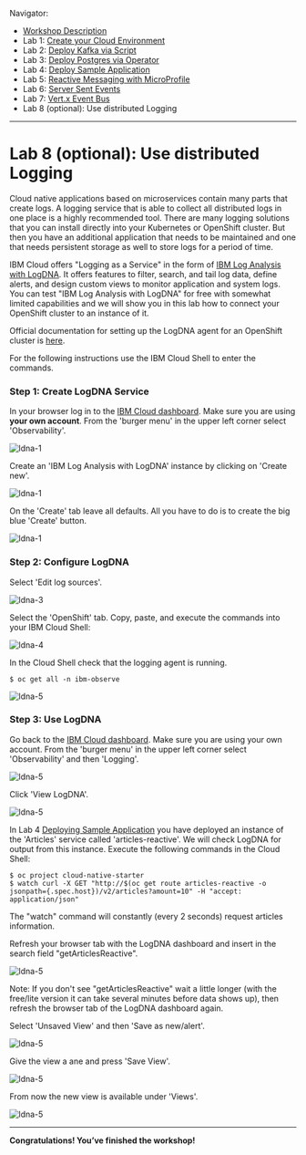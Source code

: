 Navigator:
* [Workshop Description](https://ibm.github.io/workshop-quarkus-openshift-reactive-messaging/)
* Lab 1: [Create your Cloud Environment](lab1.md)
* Lab 2: [Deploy Kafka via Script](lab2.md)
* Lab 3: [Deploy Postgres via Operator](lab3.md)
* Lab 4: [Deploy Sample Application](lab4.md)
* Lab 5: [Reactive Messaging with MicroProfile](lab5.md)
* Lab 6: [Server Sent Events](lab6.md)
* Lab 7: [Vert.x Event Bus](lab7.md)
* Lab 8 (optional): Use distributed Logging

---

# Lab 8 (optional): Use distributed Logging

Cloud native applications based on microservices contain many parts that create logs. A logging service that is able to collect all distributed logs in one place is a highly recommended tool. There are many logging solutions that you can install directly into your Kubernetes or OpenShift cluster. But then you have an additional application that needs to be maintained and one that needs persistent storage as well to store logs for a period of time. 

IBM Cloud offers "Logging as a Service" in the form of [IBM Log Analysis with LogDNA](https://cloud.ibm.com/docs/services/Log-Analysis-with-LogDNA?topic=LogDNA-getting-started#getting-started). It offers features to filter, search, and tail log data, define alerts, and design custom views to monitor application and system logs. You can test "IBM Log Analysis with LogDNA" for free with somewhat limited capabilities and we will show you in this lab how to connect your OpenShift cluster to an instance of it.

Official documentation for setting up the LogDNA agent for an OpenShift cluster is [here](https://cloud.ibm.com/docs/services/Log-Analysis-with-LogDNA?topic=LogDNA-config_agent_os_cluster).

For the following instructions use the IBM Cloud Shell to enter the commands.

### Step 1: Create LogDNA Service

In your browser log in to the [IBM Cloud dashboard](https://cloud.ibm.com/). Make sure you are using **your own account**. From the 'burger menu' in the upper left corner select 'Observability'.

![ldna-1](../images/log1.png)

Create an 'IBM Log Analysis with LogDNA' instance by clicking on 'Create new'.

![ldna-1](../images/log2.png)

On the 'Create' tab leave all defaults. All you have to do is to create the big blue 'Create' button.

![ldna-1](../images/log3.png)

### Step 2: Configure LogDNA

Select 'Edit log sources'.

   ![ldna-3](../images/log4.png)

Select the 'OpenShift' tab. Copy, paste, and execute the commands into your IBM Cloud Shell:

![ldna-4](../images/log5.png)


In the Cloud Shell check that the logging agent is running.

```
$ oc get all -n ibm-observe
```

![ldna-5](../images/log6.png)

### Step 3: Use LogDNA

Go back to the [IBM Cloud dashboard](https://cloud.ibm.com/). Make sure you are using your own account. From the 'burger menu' in the upper left corner select 'Observability' and then 'Logging'.

![ldna-5](../images/log7.png)

Click 'View LogDNA'.

![ldna-5](../images/log8.png)

In Lab 4 [Deploying Sample Application](lab4.md) you have deployed an instance of the 'Articles' service called 'articles-reactive'. We will check LogDNA for output from this instance. Execute the following commands in the Cloud Shell:

```
$ oc project cloud-native-starter
$ watch curl -X GET "http://$(oc get route articles-reactive -o jsonpath={.spec.host})/v2/articles?amount=10" -H "accept: application/json"  
```
   
The "watch" command will constantly (every 2 seconds) request articles information.

Refresh your browser tab with the LogDNA dashboard and insert in the search field "getArticlesReactive".

![ldna-5](../images/log9.png)

Note: If you don't see "getArticlesReactive" wait a little longer (with the free/lite version it can take several minutes before data shows up), then refresh the browser tab of the LogDNA dashboard again.

Select 'Unsaved View' and then 'Save as new/alert'.

![ldna-5](../images/log10.png)

Give the view a ane and press 'Save View'.

![ldna-5](../images/log11.png)

From now the new view is available under 'Views'.

![ldna-5](../images/log12.png)

---

__Congratulations! You’ve finished the workshop!__

